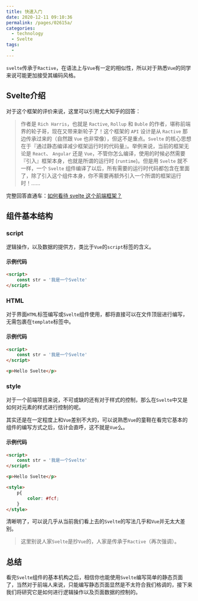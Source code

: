 ```yaml
---
title: 快速入门
date: 2020-12-11 09:10:36
permalink: /pages/02615a/
categories:
  - technology
  - Svelte
tags:
  - 
---
```

`svelte`传承于`Ractive`，在语法上与`Vue`有一定的相似性，所以对于熟悉`Vue`的同学来说可能更加接受其编码风格。

## Svelte介绍

对于这个框架的评价来说，这里可以引用尤大知乎的回答：

> 作者是 `Rich Harris`，也就是 `Ractive`, `Rollup` 和 `Buble` 的作者，堪称前端界的轮子哥，现在又带来新轮子了！这个框架的 `API` 设计是从 `Ractive` 那边传承过来的（自然跟 `Vue` 也非常像），但这不是重点。`Svelte` 的核心思想在于『通过静态编译减少框架运行时的代码量』。举例来说，当前的框架无论是 `React`、 `Angular` 还是 `Vue`，不管你怎么编译，使用的时候必然需要『引入』框架本身，也就是所谓的运行时 (`runtime`)。但是用 `Svelte` 就不一样，一个 `Svelte` 组件编译了以后，所有需要的运行时代码都包含在里面了，除了引入这个组件本身，你不需要再额外引入一个所谓的框架运行时！......

完整回答直通车：[如何看待 svelte 这个前端框架？](https://www.zhihu.com/question/53150351)

## 组件基本结构

### script

逻辑操作，以及数据的提供方，类比于`Vue`的`script`标签的含义。

#### 示例代码

```html
<script>
    const str = '我是一个Svelte'
</script>
```

### HTML

对于界面`HTML`标签编写或`Svelte`组件使用，都将直接可以在文件顶层进行编写，无需包裹在`template`标签中。

#### 示例代码

```html
<script>
    const str = '我是一个Svelte'
</script>

<p>Hello Svelte</p>
```

### style

对于一个前端项目来说，不可或缺的还有对于样式的控制，那么在`Svelte`中又是如何对元素的样式进行控制的呢。

其实还是在一定程度上和`Vue`差别不大的，可以说熟悉`Vue`的童鞋在看完它基本的组件的编写方式之后，估计会直呼，这不就是`Vue`么。

#### 示例代码

```html
<script>
    const str = '我是一个Svelte'
</script>

<p>Hello Svelte</p>

<style>
    p{
        color: #fcf;
    }
</style>
```

清晰明了，可以说几乎从当前我们看上去的`Svelte`的写法几乎和`Vue`并无太大差别。

> 这里别说人家`Svelte`是抄`Vue`的，人家是传承于`Ractive`（再次强调）。

## 总结

看完`Svelte`组件的基本机构之后，相信你也能使用`Svelte`编写简单的静态页面了，当然对于前端人来说，只能编写静态页面显然是不太符合我们格调的，接下来我们将研究它是如何进行逻辑操作以及页面数据的控制的。